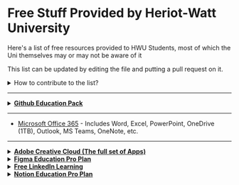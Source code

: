 <!-- TO BE READ BEFORE EDITING ANY CHANGES -->

<!-- Make sure to include a little detail about the resource provided,
along with relevant links to the page using an <a> tag to link it directly to the page where it is
mentioned that it is free as so -->

<!-- When you're done with your additions, you can add a pull request to merge your additions -->



# Free Stuff Provided by Heriot-Watt University

Here's a list of free resources provided to HWU Students, most of which the Uni themselves may or may not be aware of it <br>

This list can be updated by editing the file and putting a pull request on it.
<details>

  <summary>
    How to contribute to the list?
  </summary>

Click on the pencil icon on the top-right and add your suggested software, tools.

When you're done, at the bottom, create a new branch and set up a <strong>Pull Request</strong>.

Make sure you add a proper description about your addition, especially in your Pull Request as well.<br>
Pull Requests with no proper description will be dismissed.

</details>

---

<details>

  <summary>
    <a href="https://education.github.com/pack" target="_blank">
        <b>
            Github Education Pack
        </b>
    </a>
  </summary>

  Most of the resources within this pack would be helpful mainly for people who take CS/STEM-related courses,<br>but here are the highlights:
  <br>
  <ul>
    <li>1 year <a href="https://www.canva.com/education/github/" target="_blank">Canvo Pro</a> for free</li>
    <li><b>Free</b> <a href="https://education.github.com/pack" target="_blank">Github Pro</a> till you graduate</li>
    <li>Free Access to the <a href="https://streamyard.com/github-students">StreamYard Essential Plan</a> while you are a student (Includes Unlimited Streaming, Multistreaming, Recording, etc.)</li>
  </ul>

</details>

---

- [Microsoft Office 365](https://www.office.com/) - Includes Word, Excel, PowerPoint, OneDrive (1TB), Outlook, MS Teams, OneNote, etc.

---

<details>

  <summary>
    <a href="https://www.adobe.com/education.html?marketSegment=EDU" target="_blank">
        <b>
            Adobe Creative Cloud (The full set of Apps)
        </b>
    </a>
  </summary>

  Yes, HW students have the entire set of Adobe Creative Cloud Apps<br>
  Including Adobe Acrobat PDF, Photoshop, Illustrator, Premiere Pro, etc.
  <br>
  <br>
	<p>The catch? It's not available for personal use (can't download it on your own device) 🙃</p>
  
  You can use the PCs available in the Computer Lab to access the apps<br>
  <b>or</b> by using <a href="http://keyserver.hw.ac.uk/" target="_blank">Keyserver</a> (More info <a href="https://heriotwatt.sharepoint.com/sites/is-ltestrainingcentre/SitePages/keyserver.aspx" target="_blank">here</a>)

</details>

<details>

  <summary>
    <a href="https://www.figma.com/education/">
        <b>
            Figma Education Pro Plan
        </b>
    </a>
  </summary>

  Figma's Education Plans provides you with Unlimited Projects, Editors, Viewers, and Unlimited Version History for free.

</details>

<details>

  <summary>
  	<a href="https://www.linkedin.com/learning/">
		<b>
            Free LinkedIn Learning
        </b>
	</a>
  </summary>

  LinkedIn Learning provides you access to 10,000+ courses in Business, Technology, and Creative.<br>
  Through which you can easily add it to your <a href="https://www.linkedin.com/">LinkedIn</a> profile when you have completed it.<br>
  If you have already have a LinkedIn profile under a different email address, no worries, you can link it with your LinkedIn Learning account and share your course progress.<br>
	You can get started by clicking <a href="https://www.linkedin.com/learning-login/"><b>here</b></a>

</details>

<details>

  <summary>
    <a href="https://www.notion.so/product/notion-for-education">
        <b>
            Notion Education Pro Plan
        </b>
    </a>
  </summary>
  
  Popular Productivity Tool that provides notes, databases, kanban boards, etc.<br>
  The Personal Pro plan includes unlimited pages, blocks, file uploads, and version history.<br>
  More info regarding the Plan <a href="https://www.notion.so/product/notion-for-education#:~:text=Try%20Notion%20free-,Questions%20%26%C2%A0answers,-I%E2%80%99m%20already%20paying"><b>here</b></a>
  
</details>
